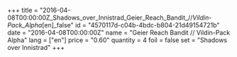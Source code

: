 +++
title = "2016-04-08T00:00:00Z_Shadows_over_Innistrad_Geier_Reach_Bandit_//_Vildin-Pack_Alpha_[en]_false"
id = "4570117d-c04b-4bdc-b804-21d49154721b"
date = "2016-04-08T00:00:00Z"
name = "Geier Reach Bandit // Vildin-Pack Alpha"
lang = ["en"]
price = "0.60"
quantity = 4
foil = false
set = "Shadows over Innistrad"
+++
